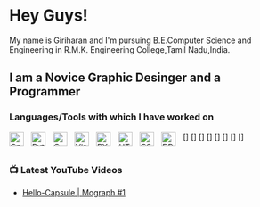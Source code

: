 # Hey Guys! 
My name is Giriharan and I'm pursuing B.E.Computer Science and Engineering in R.M.K. Engineering College,Tamil Nadu,India.

##  I am a Novice Graphic Desinger and a Programmer 

###  Languages/Tools with which I have worked on


[<img align="left" alt="Cpp" width="26px" src="https://raw.githubusercontent.com/isocpp/logos/master/cpp_logo.png" style="padding-right:10px;" />]
[<img align="left" alt="Pyth" width="26px" src="https://upload.wikimedia.org/wikipedia/commons/thumb/c/c3/Python-logo-notext.svg/1869px-Python-logo-notext.svg.png" style="padding-right:10px;" />]
[<img align="left" alt="C" width="26px" src="https://upload.wikimedia.org/wikipedia/commons/thumb/1/18/C_Programming_Language.svg/926px-C_Programming_Language.svg.png" style="padding-right:10px;" />]
[<img align="left" alt="Visual Studio Code" width="26px" src="https://cdn.jsdelivr.net/gh/devicons/devicon/icons/vscode/vscode-original.svg" style="padding-right:10px;" />]
[<img align="left" alt="PYCH" width="26px" src="https://upload.wikimedia.org/wikipedia/commons/thumb/1/1d/PyCharm_Icon.svg/1200px-PyCharm_Icon.svg.png" style="padding-right:10px;" />]
[<img align="left" alt="HTML5" width="26px" src="https://cdn.jsdelivr.net/gh/devicons/devicon/icons/html5/html5-original.svg" style="padding-right:10px;" />]
[<img align="left" alt="CSS3" width="26px" src="https://cdn.jsdelivr.net/gh/devicons/devicon/icons/css3/css3-original.svg" style="padding-right:10px;" />]
[<img align="left" alt="DR" width="26px" src="https://upload.wikimedia.org/wikipedia/commons/thumb/9/90/DaVinci_Resolve_17_logo.svg/640px-DaVinci_Resolve_17_logo.svg.png" style="padding-right:10px;" />]
<br />
<br />




### 📺 Latest YouTube Videos
- [Hello-Capsule | Mograph #1](https://www.youtube.com/watch?v=Lux3ylgR9Os&ab_channel=Ch13f)



